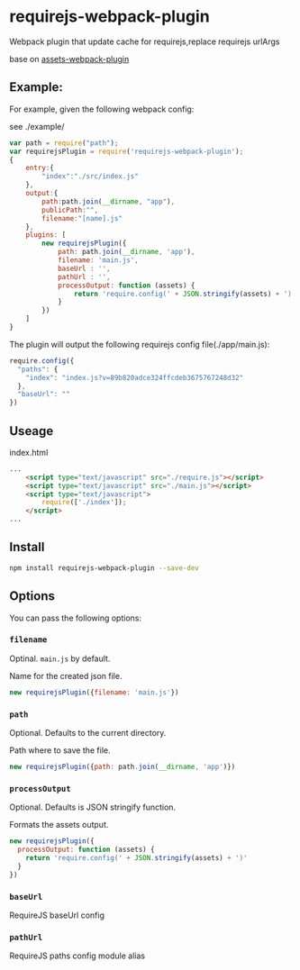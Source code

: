 # requirejs-webpack-plugin

Webpack plugin that update cache for requirejs,replace requirejs urlArgs

base on [assets-webpack-plugin](https://github.com/kossnocorp/assets-webpack-plugin)


## Example:

For example, given the following webpack config:

see ./example/

```js
var path = require("path");
var requirejsPlugin = require('requirejs-webpack-plugin');
{
    entry:{
        "index":"./src/index.js"
    },
    output:{
        path:path.join(__dirname, "app"),
        publicPath:"",
        filename:"[name].js"
    },
    plugins: [
        new requirejsPlugin({
            path: path.join(__dirname, 'app'),
            filename: 'main.js',
            baseUrl : '',
            pathUrl : '',
            processOutput: function (assets) {
                return 'require.config(' + JSON.stringify(assets) + ')'
            }
        })
    ]
}
```

The plugin will output the following requirejs config file(./app/main.js):

```js
require.config({
  "paths": {
    "index": "index.js?v=89b820adce324ffcdeb3675767248d32"
  },
  "baseUrl": ""
})
```

## Useage

index.html

```html
...
    <script type="text/javascript" src="./require.js"></script>
    <script type="text/javascript" src="./main.js"></script>
    <script type="text/javascript">
        require(['./index']);
    </script>
...

```


## Install

```sh
npm install requirejs-webpack-plugin --save-dev
```

## Options

You can pass the following options:

### `filename`

Optinal. `main.js` by default.

Name for the created json file.

```js
new requirejsPlugin({filename: 'main.js'})
```


### `path`

Optional. Defaults to the current directory.

Path where to save the file.

```js
new requirejsPlugin({path: path.join(__dirname, 'app')})
```

### `processOutput`

Optional. Defaults is JSON stringify function.

Formats the assets output.

```js
new requirejsPlugin({
  processOutput: function (assets) {
    return 'require.config(' + JSON.stringify(assets) + ')'
  }
})
```

### `baseUrl`

RequireJS baseUrl config


### `pathUrl`

RequireJS paths config module alias

